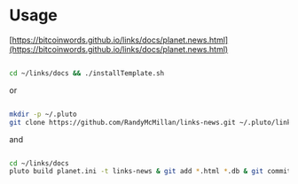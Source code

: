 # Usage

[https://bitcoinwords.github.io/links/docs/planet.news.html](https://bitcoinwords.github.io/links/docs/planet.news.html)


```bash

cd ~/links/docs && ./installTemplate.sh

```
or

```bash

mkdir -p ~/.pluto
git clone https://github.com/RandyMcMillan/links-news.git ~/.pluto/links-news

```
and

```bash

cd ~/links/docs
pluto build planet.ini -t links-news & git add *.html *.db & git commit -am "daily feed refresh" & git push origin master

```
